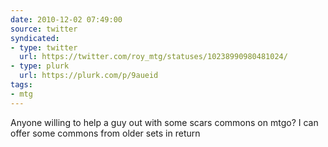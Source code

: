 ```yaml
---
date: 2010-12-02 07:49:00
source: twitter
syndicated:
- type: twitter
  url: https://twitter.com/roy_mtg/statuses/10238990980481024/
- type: plurk
  url: https://plurk.com/p/9aueid
tags:
- mtg
---
```


Anyone willing to help a guy out with some scars commons on mtgo? I can offer some commons from older sets in return